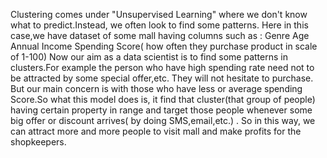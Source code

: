 Clustering comes under "Unsupervised Learning" where we don't know what to predict.Instead, we often look to find some patterns. Here in this case,we have dataset of some mall having columns such as : Genre Age Annual Income Spending Score( how often they purchase product in scale of 1-100) Now our aim as a data scientist is to find some patterns in clusters.For example the person who have high spending rate need not to be attracted by some special offer,etc. They will not hesitate to purchase. But our main concern is with those who have less or average spending Score.So what this model does is, it find that cluster(that group of people) having certain property in range and target those people whenever some big offer or discount arrives( by doing SMS,email,etc.) . So in this way, we can attract more and more people to visit mall and make profits for the shopkeepers.
